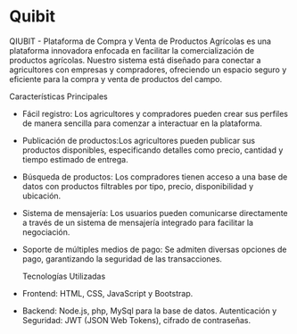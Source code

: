 # Quibit
QIUBIT - Plataforma de Compra y Venta de Productos Agrícolas
es una plataforma innovadora enfocada en facilitar la comercialización de productos agrícolas. Nuestro sistema está diseñado para conectar a agricultores con empresas y compradores, ofreciendo un espacio seguro y eficiente para la compra y venta de productos del campo.

Características Principales
 - Fácil registro: Los agricultores y compradores pueden crear sus perfiles de manera sencilla para comenzar a interactuar en la plataforma.

- Publicación de productos:Los agricultores pueden publicar sus productos disponibles, especificando detalles como precio, cantidad y tiempo estimado de entrega.
  
- Búsqueda de productos: Los compradores tienen acceso a una base de datos con productos filtrables por tipo, precio, disponibilidad y ubicación.

- Sistema de mensajería: Los usuarios pueden comunicarse directamente a través de un sistema de mensajería integrado para facilitar la negociación.

- Soporte de múltiples medios de pago: Se admiten diversas opciones de pago, garantizando la seguridad de las transacciones.

  Tecnologías Utilizadas
  
 - Frontend: HTML, CSS, JavaScript y Bootstrap.
 - Backend: Node.js, php, MySql para la base de datos.
   Autenticación y Seguridad: JWT (JSON Web Tokens), cifrado de contraseñas.
